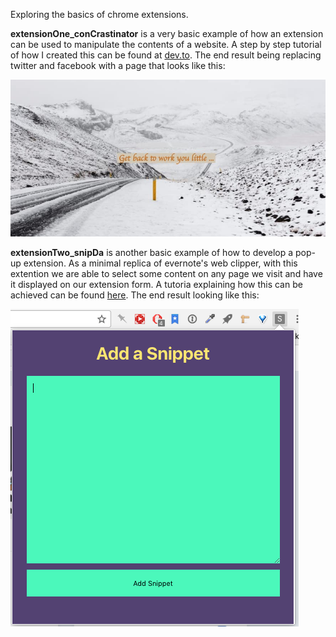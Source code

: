 Exploring the basics of chrome extensions.

**extensionOne_conCrastinator** is a very basic example of how an extension can be used to manipulate the contents of a website. A step by step tutorial of how I created this can be found at [dev.to](https://dev.to/aurelkurtula/basics-of-chrome-extensions-development-part-one-24h). The end result being replacing twitter and facebook with a page that looks like this:

![](https://github.com/aurelkurtula/basic-chrome-extensions/blob/master/extensionOne_conCrastinator-thumb.jpg)

**extensionTwo_snipDa** is another basic example of how to develop a pop-up extension. As a minimal replica of evernote's web clipper, with this extention we are able to select some content on any page we visit and have it displayed on our extension form. A tutoria explaining how this can be achieved can be found [here](). The end result looking like this: 

![](https://github.com/aurelkurtula/basic-chrome-extensions/blob/master/extensionTwo_snipDa-thumb.png)

